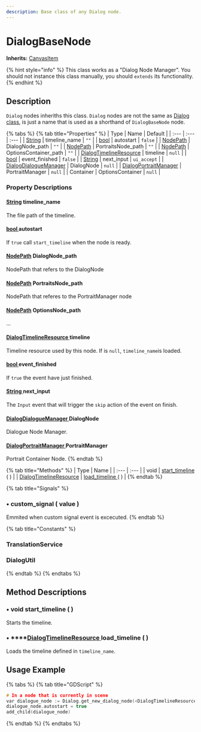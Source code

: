 ```yaml
---
description: Base class of any Dialog node.
---
```


# DialogBaseNode

**Inherits:** [CanvasItem](https://docs.godotengine.org/en/stable/classes/class_canvasitem.html)

{% hint style="info" %}
This class works as a "Dialog Node Manager". You should not instance this class manually, you should `extends` its functionality.
{% endhint %}

## Description

`Dialog` nodes inheriths this class. `Dialog` nodes are not the same as [Dialog class](../class_dialog.md), is just a name that is used as a shorthand of `DialogBaseNode` node.

{% tabs %}
{% tab title="Properties" %}
| Type | Name | Default |
| :--- | :--- | :--- |
| [String](https://docs.godotengine.org/es/stable/classes/class_string.html) | timeline\_name | `""` |
| [bool](https://docs.godotengine.org/es/stable/classes/class_bool.html) | autostart | `false` |
| [NodePath](https://docs.godotengine.org/es/stable/classes/class_nodepath.html) | DialogNode\_path | `""` |
| [NodePath](https://docs.godotengine.org/es/stable/classes/class_nodepath.html) | PortraitsNode\_path | `""` |
| [NodePath](https://docs.godotengine.org/es/stable/classes/class_nodepath.html) | OptionsContainer\_path | `""` |
| [DialogTimelineResource](../../resource-class/class_dialog-timeline-resource.md) | timeline | `null` |
| [bool](https://docs.godotengine.org/es/stable/classes/class_bool.html) | event\_finished | `false` |
| [String](https://docs.godotengine.org/es/stable/classes/class_string.html) | next\_input | `ui_accept` |
| [DialogDialogueManager](class_dialog-dialogue-node.md) | DialogNode | `null` |
| [DialogPortraitManager](class_dialog-portrait-manager.md) | PortraitManager | `null` |
| Container | OptionsContainer | `null` |

### Property Descriptions

#### [String](https://docs.godotengine.org/es/stable/classes/class_string.html) timeline\_name

The file path of the timeline.

#### [bool ](https://docs.godotengine.org/es/stable/classes/class_bool.html)autostart

If `true` call  `start_timeline` when the node is ready.

#### [NodePath](https://docs.godotengine.org/es/stable/classes/class_nodepath.html) DialogNode\_path

NodePath that refers to the DialogNode

#### [NodePath](https://docs.godotengine.org/es/stable/classes/class_nodepath.html) PortraitsNode\_path

NodePath that referes to the PortraitManager node

#### [NodePath](https://docs.godotengine.org/es/stable/classes/class_nodepath.html) OptionsNode\_path

...

#### [DialogTimelineResource ](../../resource-class/class_dialog-timeline-resource.md)timeline

Timeline resource used by this node. If is `null`, `timeline_name`is loaded.

#### [bool ](https://docs.godotengine.org/es/stable/classes/class_bool.html)event\_finished

If `true` the event have just finished.

#### [String ](https://docs.godotengine.org/es/stable/classes/class_string.html)next\_input

The `Input` event that will trigger the `skip` action of the event on finish.

#### [DialogDialogueManager ](class_dialog-dialogue-node.md)DialogNode

Dialogue Node Manager.

#### [DialogPortraitManager ](class_dialog-portrait-manager.md)PortraitManager

Portrait Container Node.
{% endtab %}

{% tab title="Methods" %}
| Type | Name |
| :--- | :--- |
| void | [start\_timeline ](./#void-start_timeline)\( \) |
| [DialogTimelineResource](../../resource-class/class_dialog-timeline-resource.md) | [load\_timeline ](./#dialogtimelineresource-load_timeline)\( \) |
{% endtab %}

{% tab title="Signals" %}
### • custom\_signal \( value \)

Emmited when custom signal event is excecuted.
{% endtab %}

{% tab title="Constants" %}
### TranslationService

### DialogUtil
{% endtab %}
{% endtabs %}

## **Method Descriptions**

### •  **void start\_timeline \( \)**

Starts the timeline.

### •  ****[**DialogTimelineResource** ](../../resource-class/class_dialog-timeline-resource.md)**load\_timeline \( \)**

Loads the timeline defined in `timeline_name`.

## Usage Example

{% tabs %}
{% tab title="GDScript" %}
```cpp
# In a node that is currently in scene
var dialogue_node := Dialog.get_new_dialog_node(<DialogTimelineResource>)
dialogue_node.autostart = true
add_child(dialogue_node)

```
{% endtab %}
{% endtabs %}

